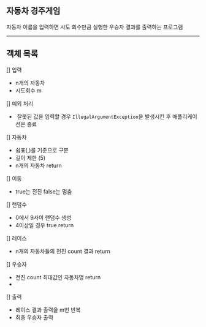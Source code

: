 ## 자동차 경주게임

자동차 이름을 입력하면 시도 회수만큼 실행한 우승자 결과를 출력하는 프로그램

---
## 객체 목록


[] 입력
- n개의 자동차
- 시도회수 m

[] 예외 처리
-  잘못된 값을 입력할 경우 `IllegalArgumentException`을 발생시킨 후 애플리케이션은 종료

[] 자동차
- 쉼표(,)를 기준으로 구분
- 길이 제한 (5)
- n개의 자동차 return

[] 이동
- true는 전진 false는 멈춤

[] 랜덤수
- 0에서 9사이 랜덤수 생성
- 4이상일 경우 true return

[] 레이스
- n개의 자동차들의 전진 count 결과 return

[] 우승자
- 전진 count 최대값인 자동차명 return
-

[] 출력
- 레이스 결과 출력을 m번 반복
- 최종 우승자 출력
